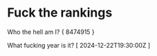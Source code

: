 # Fuck the rankings

Who the hell am I?
{ 8474915 }

What fucking year is it?
[ 2024-12-22T19:30:00Z ]
